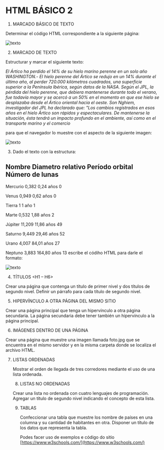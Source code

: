 ﻿

# HTML BÁSICO 2

1.  MARCADO BÁSICO DE TEXTO
    
Determinar el código HTML correspondiente a la siguiente página:

![texto](../imgs/basic_21.gif)


2.  MARCADO DE TEXTO
    
Estructurar y marcar el siguiente texto:

*El Ártico ha perdido el 14% de su hielo marino perenne en un solo año
WASHINGTON.- El hielo perenne del Ártico  se redujo en un 14% durante el último año, al perder 720.000 kilómetros cuadrados, una superficie superior a la Península Ibérica, según datos de la NASA.
Según el JPL, la pérdida del hielo perenne, que debiera mantenerse durante todo el verano, fue todavía mayor y se acercó a un 50% en el momento en que ese hielo se desplazaba desde el Ártico  oriental hacia el oeste.
Son Nghiem, investigador del JPL ha declarado que:
"Los cambios registrados en esos años en el hielo Ártico  son rápidos y espectaculares. De mantenerse la situación, ésta tendrá un impacto profundo en el ambiente, así como en el transporte marino y el comercio*


para que el navegador lo muestre con el aspecto de la siguiente imagen:

![texto](../imgs/basic_22.gif)


3.  Dado el texto con la estructura:

Nombre      Diametro relativo   Período orbital   Número de lunas
-----------------------------------------------------------------
Mercurio          0,382            0,24 años            0

Venus             0,949            0,62 años            0

Tierra            1                1    año             1

Marte             0,532            1,88 años            2

Júpiter          11,209           11,86 años           49

Saturno           9,449           29,46 años           52

Urano             4,007           84,01 años           27

Neptuno           3,883          164,80 años           13
    escribe el códiho HTML para darle el formato:
	
![texto](../imgs/basic_23.gif)



  
  

4.  TÍTULOS <H1 – H6>
    

Crear una página que contenga un título de primer nivel y dos títulos de segundo nivel. 
Definir un párrafo para cada título de segundo nivel.



5.  HIPERVÍNCULO A OTRA PÁGINA DEL MISMO SITIO
    

Crear una página principal que tenga un hipervínculo a otra página secundaria. La página secundaria debe tener también un hipervínculo a la página principal.

  

6.  IMÁGENES DENTRO DE UNA PÁGINA
    

Crear una página que muestre una imagen llamada foto.jpg que se encuentra en el mismo servidor y en la misma carpeta donde se localiza el archivo HTML.


  

7.  LISTAS ORDENADAS <OL>
    

Mostrar el orden de llegada de tres corredores mediante el uso de una lista ordenada.

  
  

8.  LISTAS NO ORDENADAS <UL>
    

Crear una lista no ordenada con cuatro lenguajes de programación. Agregar un título de segundo nivel indicando el concepto de esta lista.

  
  

9.  TABLAS <TABLE>
    

Confeccionar una tabla que muestre los nombre de países en una columna y su cantidad de habitantes en otra. Disponer un título de los datos que representa la tabla.

Podes facer uso de exemplos e código do sitio [https://www.w3schools.com/](https://www.w3schools.com/)
